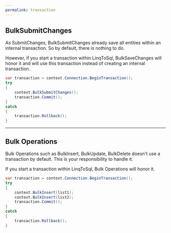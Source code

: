 ```yaml
---
permalink: transaction
---
```


## BulkSubmitChanges
As SubmitChanges, BulkSubmitChanges already save all entities within an internal transaction. So by default, there is nothing to do.

However, if you start a transaction within LinqToSql, BulkSaveChanges will honor it and will use this transaction instead of creating an internal transaction.


```csharp
var transaction = context.Connection.BeginTransaction();
try
{
	context.BulkSubmitChanges();
	transaction.Commit();
}
catch
{
	transaction.Rollback();
}
```
---

## Bulk Operations
Bulk Operations such as BulkInsert, BulkUpdate, BulkDelete doesn't use a transaction by default. This is your responsibility to handle it.

If you start a transaction within LinqToSql, Bulk Operations will honor it.


```csharp
var transaction = context.Connection.BeginTransaction();
try
{
	context.BulkInsert(list1);
	context.BulkInsert(list2);
	transaction.Commit();
}
catch
{
	transaction.Rollback();
}
```
